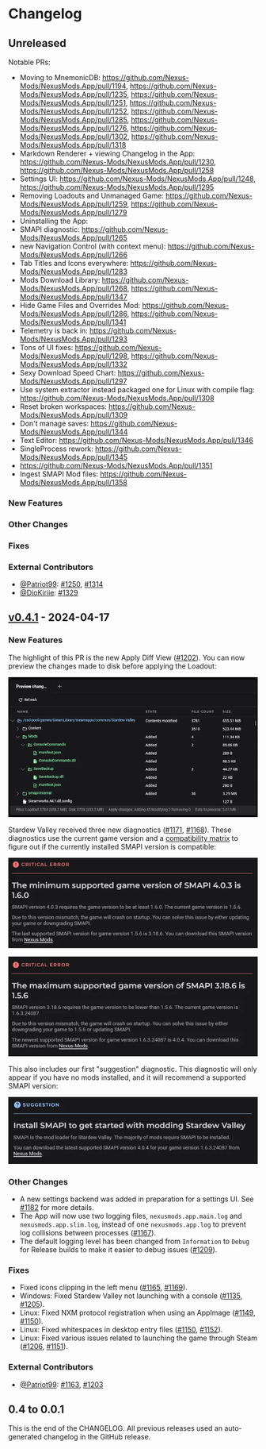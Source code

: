 # Changelog

## Unreleased

Notable PRs:

- Moving to MnemonicDB: https://github.com/Nexus-Mods/NexusMods.App/pull/1194, https://github.com/Nexus-Mods/NexusMods.App/pull/1235, https://github.com/Nexus-Mods/NexusMods.App/pull/1251, https://github.com/Nexus-Mods/NexusMods.App/pull/1252, https://github.com/Nexus-Mods/NexusMods.App/pull/1285, https://github.com/Nexus-Mods/NexusMods.App/pull/1276, https://github.com/Nexus-Mods/NexusMods.App/pull/1302, https://github.com/Nexus-Mods/NexusMods.App/pull/1318
- Markdown Renderer + viewing Changelog in the App: https://github.com/Nexus-Mods/NexusMods.App/pull/1230, https://github.com/Nexus-Mods/NexusMods.App/pull/1258
- Settings UI: https://github.com/Nexus-Mods/NexusMods.App/pull/1248, https://github.com/Nexus-Mods/NexusMods.App/pull/1295
- Removing Loadouts and Unmanaged Game: https://github.com/Nexus-Mods/NexusMods.App/pull/1259, https://github.com/Nexus-Mods/NexusMods.App/pull/1279
- Uninstalling the App: 
- SMAPI diagnostic: https://github.com/Nexus-Mods/NexusMods.App/pull/1265
- new Navigation Control (with context menu): https://github.com/Nexus-Mods/NexusMods.App/pull/1266
- Tab Titles and Icons everywhere: https://github.com/Nexus-Mods/NexusMods.App/pull/1283
- Mods Download Library: https://github.com/Nexus-Mods/NexusMods.App/pull/1268, https://github.com/Nexus-Mods/NexusMods.App/pull/1347
- Hide Game Files and Overrides Mod: https://github.com/Nexus-Mods/NexusMods.App/pull/1286, https://github.com/Nexus-Mods/NexusMods.App/pull/1341
- Telemetry is back in: https://github.com/Nexus-Mods/NexusMods.App/pull/1293
- Tons of UI fixes: https://github.com/Nexus-Mods/NexusMods.App/pull/1298, https://github.com/Nexus-Mods/NexusMods.App/pull/1332
- Sexy Download Speed Chart: https://github.com/Nexus-Mods/NexusMods.App/pull/1297
- Use system extractor instead packaged one for Linux with compile flag: https://github.com/Nexus-Mods/NexusMods.App/pull/1308
- Reset broken workspaces: https://github.com/Nexus-Mods/NexusMods.App/pull/1309
- Don't manage saves: https://github.com/Nexus-Mods/NexusMods.App/pull/1344
- Text Editor: https://github.com/Nexus-Mods/NexusMods.App/pull/1346
- SingleProcess rework: https://github.com/Nexus-Mods/NexusMods.App/pull/1345
- https://github.com/Nexus-Mods/NexusMods.App/pull/1351
- Ingest SMAPI Mod files: https://github.com/Nexus-Mods/NexusMods.App/pull/1358

### New Features

### Other Changes

### Fixes

### External Contributors

- [@Patriot99](https://github.com/Patriot99): [#1250](https://github.com/Nexus-Mods/NexusMods.App/pull/1250), [#1314](https://github.com/Nexus-Mods/NexusMods.App/pull/1314)
- [@DioKiriie](https://github.com/DioKiriie): [#1329](https://github.com/Nexus-Mods/NexusMods.App/pull/1329)

## [v0.4.1](https://github.com/Nexus-Mods/NexusMods.App/releases/tag/v0.4.1) - 2024-04-17

### New Features

The highlight of this PR is the new Apply Diff View ([#1202](https://github.com/Nexus-Mods/NexusMods.App/pull/1202)). You can now preview the changes made to disk before applying the Loadout:

![Screenshot of the new Apply Diff View that displays a list of files without different states like "Contents modified" or "Added" as well as file counts for directories and file/directory sizes.](./docs/changelog-assets/3ee7ede1aafade7797185cb7f9f49b2a.webp)

Stardew Valley received three new diagnostics ([#1171](https://github.com/Nexus-Mods/NexusMods.App/pull/1171), [#1168](https://github.com/Nexus-Mods/NexusMods.App/issues/1168)). These diagnostics use the current game version and a [compatibility matrix](https://github.com/erri120/smapi-versions) to figure out if the currently installed SMAPI version is compatible:

![Screenshot of a critical error where the minimum support game version of SMAPI is greater than the currently game version.](./docs/changelog-assets/a348548403ed6a412fcfe97c22083e0d.webp)

![Screenshot of a critical error where the maximum supported game version of SMAPI is lower than the currently installed game version.](./docs/changelog-assets/15b10289b7aaaefd6f8f9c13da79ced9.webp)

This also includes our first "suggestion" diagnostic. This diagnostic will only appear if you have no mods installed, and it will recommend a supported SMAPI version:

![Screenshot of a suggestion for installing SMAPI to get started with modding Stardew Valley.](./docs/changelog-assets/081da2f32c8803bbd759cf2f22641810.webp)

### Other Changes

- A new settings backend was added in preparation for a settings UI. See [#1182](https://github.com/Nexus-Mods/NexusMods.App/issues/1182) for more details.
- The App will now use two logging files, `nexusmods.app.main.log` and `nexusmods.app.slim.log`, instead of one `nexusmods.app.log` to prevent log collisions between processes ([#1167](https://github.com/Nexus-Mods/NexusMods.App/pull/1167)).
- The default logging level has been changed from `Information` to `Debug` for Release builds to make it easier to debug issues ([#1209](https://github.com/Nexus-Mods/NexusMods.App/pull/1209)).

### Fixes

- Fixed icons clipping in the left menu ([#1165](https://github.com/Nexus-Mods/NexusMods.App/issues/1165), [#1169](https://github.com/Nexus-Mods/NexusMods.App/pull/1169)).
- Windows: Fixed Stardew Valley not launching with a console ([#1135](https://github.com/Nexus-Mods/NexusMods.App/issues/1135), [#1205](https://github.com/Nexus-Mods/NexusMods.App/pull/1205)).
- Linux: Fixed NXM protocol registration when using an AppImage ([#1149](https://github.com/Nexus-Mods/NexusMods.App/issues/1149), [#1150](https://github.com/Nexus-Mods/NexusMods.App/issues/1150)).
- Linux: Fixed whitespaces in desktop entry files ([#1150](https://github.com/Nexus-Mods/NexusMods.App/issues/1150), [#1152](https://github.com/Nexus-Mods/NexusMods.App/pull/1152)).
- Linux: Fixed various issues related to launching the game through Steam ([#1206](https://github.com/Nexus-Mods/NexusMods.App/pull/1206), [#1151](https://github.com/Nexus-Mods/NexusMods.App/issues/1151)).

### External Contributors

- [@Patriot99](https://github.com/Patriot99): [#1163](https://github.com/Nexus-Mods/NexusMods.App/pull/1163), [#1203](https://github.com/Nexus-Mods/NexusMods.App/pull/1203)

## 0.4 to 0.0.1

This is the end of the CHANGELOG. All previous releases used an auto-generated changelog in the GitHub release.
